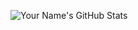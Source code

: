 
![Your Name's GitHub Stats](https://github-readme-stats.vercel.app/api?username=WhoAbdullahSheikh&show_icons=true&theme=dracula)
